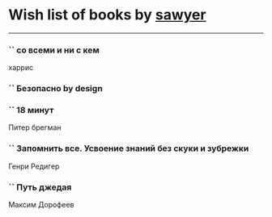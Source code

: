 # Wish list of books by [sawyer](https://plus.google.com/u/0/117035910904503216203/)
---

### `` со всеми и ни с кем
харрис

### `` Безопасно by design

### `` 18 минут
Питер брегман

### `` Запомнить все. Усвоение знаний без скуки и зубрежки
Генри Редигер

### `` Путь джедая
Максим Дорофеев


